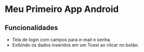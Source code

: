 # Meu Primeiro App Android

## Funcionalidades

* Tela de login com campos para e-mail e senha.
* Exibindo os dados inseridos em um Toast ao clicar no botão.
